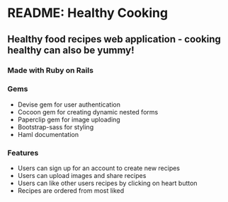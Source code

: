 # README: Healthy Cooking
## Healthy food recipes web application - cooking healthy can also be yummy!

### Made with Ruby on Rails

### Gems
* Devise gem for user authentication
* Cocoon gem for creating dynamic nested forms
* Paperclip gem for image uploading
* Bootstrap-sass for styling
* Haml documentation

### Features
* Users can sign up for an account to create new recipes
* Users can upload images and share recipes
* Users can like other users recipes by clicking on heart button
* Recipes are ordered from most liked
